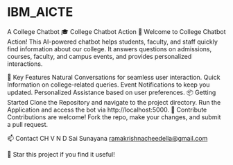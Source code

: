 # IBM_AICTE
A College Chatbot
🎓 College Chatbot Action 🤖
Welcome to College Chatbot Action! This AI-powered chatbot helps students, faculty, and staff quickly find information about our college. It answers questions on admissions, courses, faculty, and campus events, and provides personalized interactions.

🌟 Key Features
Natural Conversations for seamless user interaction.
Quick Information on college-related queries.
Event Notifications to keep you updated.
Personalized Assistance based on user preferences.
📦 Getting Started
Clone the Repository and navigate to the project directory.
Run the Application and access the bot via http://localhost:5000.
🤝 Contribute
Contributions are welcome! Fork the repo, make your changes, and submit a pull request.

📫 Contact
CH V N D Sai Sunayana
ramakrishnacheedella@gmail.com

🌟 Star this project if you find it useful!
